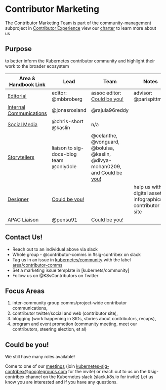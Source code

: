 # Contributor Marketing

The Contributor Marketing Team is part of the community-management subproject in
[Contributor Experience] view our [charter] to learn more about us

## Purpose

to better inform the Kubernetes contributor community and highlight their work to
the broader ecosystem

| Area & Handbook Link | Lead | Team | Notes |
| --- | --- | --- | --- |
| [Editorial] | editor: @mbbroberg | assoc editor: [Could be you!] | advisor: @parispittman |
| [Internal Communications] | @jonasrosland | @rajula96reddy |  |
| [Social Media] | @chris-short @kaslin | n/a | |
| [Storytellers] | liaison to sig-docs-blog team @onlydole |  @celanthe, @vonguard, @boluisa, @kaslin, @divya-mohan0209, and [Could be you!] |  |
| [Designer] | [Could be you!] |  | help us with digital assets, infographics, contributor site | 
| APAC Liaison | @pensu91 | [Could be you!] | | 

## Contact Us!

- Reach out to an individual above via slack
- Whole group - @contributor-comms in #sig-contribex on slack
- Tag us in an issue in [kubernetes/community] with the label [area/contributor-comms]
- Set a marketing issue template in [kubernets/community]
- Follow us on @K8sContributors on Twitter

## Focus Areas

1. inter-community group comms/project-wide contributor communications,
2. contributor twitter/social and web (contributor site),
3. blogging (work happening in SIGs, stories about contributors, recaps),
4. program and event promotion (community meeting, meet our contributors, steering
  election, et al)

## Could be you!

We still have many roles available!  

Come to one of our [meetings] (join kubernetes-sig-contribex@googlegroups.com for the invite)
or reach out to us on the #sig-contribex channel on the Kubernetes slack (slack.k8s.io for invite)
Let us know you are interested and if you have any questions.

[meetings]: /sig-contributor-experience#community-management
[charter]: ./CHARTER.md
[Could be you!]: #Could-be-you!
[Contributor Experience]: /sig-contributor-experience
[Editorial]: ./role-handbooks/editor.md
[Internal Communications]: ./role-handbooks/internal-marketing.md
[Social Media]: ./role-handbooks/social-media.md
[Storytellers]: ./role-handbooks/storytellers.md
[Designer]: ./role-handbooks/wip-roles.md
[kubernetes/community]: https://github.com/kubernetes/community/issues
[area/contributor-comms]: https://github.com/kubernetes/community/issues?q=is%3Aopen+is%3Aissue+label%3Aarea%2Fcontributor-comms

